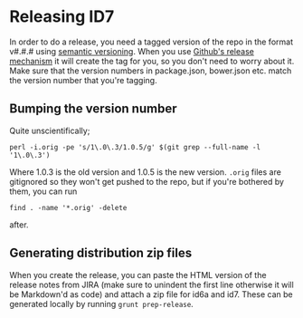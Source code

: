 # Releasing ID7

In order to do a release, you need a tagged version of the repo in the format v#.#.# using [semantic versioning](http://semver.org/).
When you use [Github's release mechanism](https://github.com/UniversityofWarwick/id7/releases) it will create the tag
for you, so you don't need to worry about it. Make sure that the version numbers in package.json, bower.json etc. match
the version number that you're tagging.

## Bumping the version number

Quite unscientifically;

    perl -i.orig -pe 's/1\.0\.3/1.0.5/g' $(git grep --full-name -l '1\.0\.3')
    
Where 1.0.3 is the old version and 1.0.5 is the new version. `.orig` files are gitignored so they won't get pushed to the repo,
but if you're bothered by them, you can run

    find . -name '*.orig' -delete
    
after.

## Generating distribution zip files

When you create the release, you can paste the HTML version of the release notes from JIRA (make sure to unindent the
first line otherwise it will be Markdown'd as code) and attach a zip file for id6a and id7. These can be generated locally
by running `grunt prep-release`.